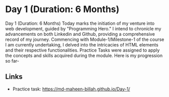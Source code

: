 # Day 1 (Duration: 6 Months)

Day 1 (Duration: 6 Months)
Today marks the initiation of my venture into web development, guided by "Programming Hero." I intend to chronicle my advancements on both Linkedin and Github, providing a comprehensive record of my journey. Commencing with Module-1/Milestone-1 of the course I am currently undertaking, I delved into the intricacies of HTML elements and their respective functionalities. Practice Tasks were assigned to apply the concepts and skills acquired during the module. Here is my progression so far-


## Links

 - Practice task: https://md-maheen-billah.github.io/Day-1/

